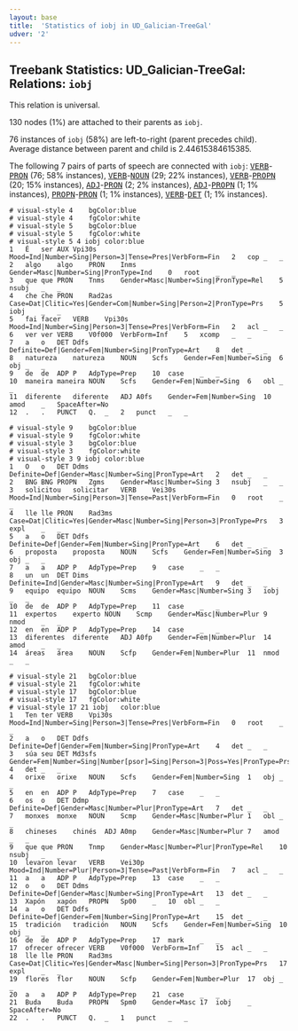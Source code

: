 ```yaml
---
layout: base
title:  'Statistics of iobj in UD_Galician-TreeGal'
udver: '2'
---
```


## Treebank Statistics: UD_Galician-TreeGal: Relations: `iobj`

This relation is universal.

130 nodes (1%) are attached to their parents as `iobj`.

76 instances of `iobj` (58%) are left-to-right (parent precedes child).
Average distance between parent and child is 2.44615384615385.

The following 7 pairs of parts of speech are connected with `iobj`: <tt><a href="gl_treegal-pos-VERB.html">VERB</a></tt>-<tt><a href="gl_treegal-pos-PRON.html">PRON</a></tt> (76; 58% instances), <tt><a href="gl_treegal-pos-VERB.html">VERB</a></tt>-<tt><a href="gl_treegal-pos-NOUN.html">NOUN</a></tt> (29; 22% instances), <tt><a href="gl_treegal-pos-VERB.html">VERB</a></tt>-<tt><a href="gl_treegal-pos-PROPN.html">PROPN</a></tt> (20; 15% instances), <tt><a href="gl_treegal-pos-ADJ.html">ADJ</a></tt>-<tt><a href="gl_treegal-pos-PRON.html">PRON</a></tt> (2; 2% instances), <tt><a href="gl_treegal-pos-ADJ.html">ADJ</a></tt>-<tt><a href="gl_treegal-pos-PROPN.html">PROPN</a></tt> (1; 1% instances), <tt><a href="gl_treegal-pos-PROPN.html">PROPN</a></tt>-<tt><a href="gl_treegal-pos-PRON.html">PRON</a></tt> (1; 1% instances), <tt><a href="gl_treegal-pos-VERB.html">VERB</a></tt>-<tt><a href="gl_treegal-pos-DET.html">DET</a></tt> (1; 1% instances).


~~~ conllu
# visual-style 4	bgColor:blue
# visual-style 4	fgColor:white
# visual-style 5	bgColor:blue
# visual-style 5	fgColor:white
# visual-style 5 4 iobj	color:blue
1	É	ser	AUX	Vpi30s	Mood=Ind|Number=Sing|Person=3|Tense=Pres|VerbForm=Fin	2	cop	_	_
2	algo	algo	PRON	Inms	Gender=Masc|Number=Sing|PronType=Ind	0	root	_	_
3	que	que	PRON	Tnms	Gender=Masc|Number=Sing|PronType=Rel	5	nsubj	_	_
4	che	che	PRON	Rad2as	Case=Dat|Clitic=Yes|Gender=Com|Number=Sing|Person=2|PronType=Prs	5	iobj	_	_
5	fai	facer	VERB	Vpi30s	Mood=Ind|Number=Sing|Person=3|Tense=Pres|VerbForm=Fin	2	acl	_	_
6	ver	ver	VERB	V0f000	VerbForm=Inf	5	xcomp	_	_
7	a	o	DET	Ddfs	Definite=Def|Gender=Fem|Number=Sing|PronType=Art	8	det	_	_
8	natureza	natureza	NOUN	Scfs	Gender=Fem|Number=Sing	6	obj	_	_
9	de	de	ADP	P	AdpType=Prep	10	case	_	_
10	maneira	maneira	NOUN	Scfs	Gender=Fem|Number=Sing	6	obl	_	_
11	diferente	diferente	ADJ	A0fs	Gender=Fem|Number=Sing	10	amod	_	SpaceAfter=No
12	.	.	PUNCT	Q.	_	2	punct	_	_

~~~


~~~ conllu
# visual-style 9	bgColor:blue
# visual-style 9	fgColor:white
# visual-style 3	bgColor:blue
# visual-style 3	fgColor:white
# visual-style 3 9 iobj	color:blue
1	O	o	DET	Ddms	Definite=Def|Gender=Masc|Number=Sing|PronType=Art	2	det	_	_
2	BNG	BNG	PROPN	Zgms	Gender=Masc|Number=Sing	3	nsubj	_	_
3	solicitou	solicitar	VERB	Vei30s	Mood=Ind|Number=Sing|Person=3|Tense=Past|VerbForm=Fin	0	root	_	_
4	lle	lle	PRON	Rad3ms	Case=Dat|Clitic=Yes|Gender=Masc|Number=Sing|Person=3|PronType=Prs	3	expl	_	_
5	a	o	DET	Ddfs	Definite=Def|Gender=Fem|Number=Sing|PronType=Art	6	det	_	_
6	proposta	proposta	NOUN	Scfs	Gender=Fem|Number=Sing	3	obj	_	_
7	a	a	ADP	P	AdpType=Prep	9	case	_	_
8	un	un	DET	Dims	Definite=Ind|Gender=Masc|Number=Sing|PronType=Art	9	det	_	_
9	equipo	equipo	NOUN	Scms	Gender=Masc|Number=Sing	3	iobj	_	_
10	de	de	ADP	P	AdpType=Prep	11	case	_	_
11	expertos	experto	NOUN	Scmp	Gender=Masc|Number=Plur	9	nmod	_	_
12	en	en	ADP	P	AdpType=Prep	14	case	_	_
13	diferentes	diferente	ADJ	A0fp	Gender=Fem|Number=Plur	14	amod	_	_
14	áreas	área	NOUN	Scfp	Gender=Fem|Number=Plur	11	nmod	_	_

~~~


~~~ conllu
# visual-style 21	bgColor:blue
# visual-style 21	fgColor:white
# visual-style 17	bgColor:blue
# visual-style 17	fgColor:white
# visual-style 17 21 iobj	color:blue
1	Ten	ter	VERB	Vpi30s	Mood=Ind|Number=Sing|Person=3|Tense=Pres|VerbForm=Fin	0	root	_	_
2	a	o	DET	Ddfs	Definite=Def|Gender=Fem|Number=Sing|PronType=Art	4	det	_	_
3	súa	seu	DET	Md3sfs	Gender=Fem|Number=Sing|Number[psor]=Sing|Person=3|Poss=Yes|PronType=Prs	4	det	_	_
4	orixe	orixe	NOUN	Scfs	Gender=Fem|Number=Sing	1	obj	_	_
5	en	en	ADP	P	AdpType=Prep	7	case	_	_
6	os	o	DET	Ddmp	Definite=Def|Gender=Masc|Number=Plur|PronType=Art	7	det	_	_
7	monxes	monxe	NOUN	Scmp	Gender=Masc|Number=Plur	1	obl	_	_
8	chineses	chinés	ADJ	A0mp	Gender=Masc|Number=Plur	7	amod	_	_
9	que	que	PRON	Tnmp	Gender=Masc|Number=Plur|PronType=Rel	10	nsubj	_	_
10	levaron	levar	VERB	Vei30p	Mood=Ind|Number=Plur|Person=3|Tense=Past|VerbForm=Fin	7	acl	_	_
11	a	a	ADP	P	AdpType=Prep	13	case	_	_
12	o	o	DET	Ddms	Definite=Def|Gender=Masc|Number=Sing|PronType=Art	13	det	_	_
13	Xapón	xapón	PROPN	Sp00	_	10	obl	_	_
14	a	o	DET	Ddfs	Definite=Def|Gender=Fem|Number=Sing|PronType=Art	15	det	_	_
15	tradición	tradición	NOUN	Scfs	Gender=Fem|Number=Sing	10	obj	_	_
16	de	de	ADP	P	AdpType=Prep	17	mark	_	_
17	ofrecer	ofrecer	VERB	V0f000	VerbForm=Inf	15	acl	_	_
18	lle	lle	PRON	Rad3ms	Case=Dat|Clitic=Yes|Gender=Masc|Number=Sing|Person=3|PronType=Prs	17	expl	_	_
19	flores	flor	NOUN	Scfp	Gender=Fem|Number=Plur	17	obj	_	_
20	a	a	ADP	P	AdpType=Prep	21	case	_	_
21	Buda	Buda	PROPN	Spm0	Gender=Masc	17	iobj	_	SpaceAfter=No
22	.	.	PUNCT	Q.	_	1	punct	_	_

~~~


